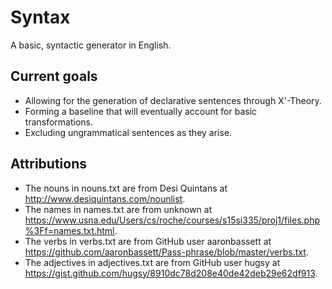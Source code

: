 # Syntax
A basic, syntactic generator in English.

## Current goals
- Allowing for the generation of declarative sentences through X'-Theory.
- Forming a baseline that will eventually account for basic transformations.
- Excluding ungrammatical sentences as they arise.

## Attributions
- The nouns in nouns.txt are from Desi Quintans at http://www.desiquintans.com/nounlist.
- The names in names.txt are from unknown at https://www.usna.edu/Users/cs/roche/courses/s15si335/proj1/files.php%3Ff=names.txt.html.
- The verbs in verbs.txt are from GitHub user aaronbassett at https://github.com/aaronbassett/Pass-phrase/blob/master/verbs.txt. 
- The adjectives in adjectives.txt are from GitHub user hugsy at https://gist.github.com/hugsy/8910dc78d208e40de42deb29e62df913.